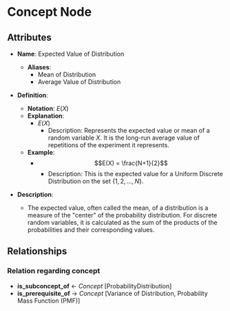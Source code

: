 # Concept Node

## Attributes

- **Name**: Expected Value of Distribution
  - **Aliases**: 
    - Mean of Distribution
    - Average Value of Distribution

- **Definition**:
  - **Notation**: $E(X)$
  - **Explanation**:
    - $E(X)$
      - Description: Represents the expected value or mean of a random variable $X$. It is the long-run average value of repetitions of the experiment it represents.
  - **Example**:
    - $$E(X) = \frac{N+1}{2}$$
      - Description: This is the expected value for a Uniform Discrete Distribution on the set $\{1, 2, \ldots, N\}$.

- **Description**: 
  - The expected value, often called the mean, of a distribution is a measure of the "center" of the probability distribution. For discrete random variables, it is calculated as the sum of the products of the probabilities and their corresponding values.

## Relationships
### Relation regarding concept

- **is_subconcept_of** <- *Concept* [ProbabilityDistribution]
- **is_prerequisite_of** → *Concept* [Variance of Distribution, Probability Mass Function (PMF)]